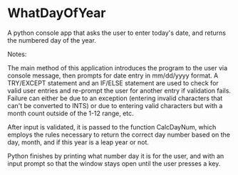 # WhatDayOfYear
A python console app that asks the user to enter today's date, and returns the numbered day of the year.

Notes:

The main method of this application introduces the program to the user via console message, then prompts for date entry in mm/dd/yyyy format.
A TRY/EXCEPT statement and an IF/ELSE statement are used to check for valid user entries and re-prompt the user for another entry if validation fails. Failure can either be due to an exception (entering invalid characters that can't be converted to INTS) or due to entering valid characters but with a month count outside of the 1-12 range, etc.

After input is validated, it is passed to the function CalcDayNum, which employs the rules necessary to return the correct day number based on the day, month, and if this year is a leap year or not.

Python finishes by printing what number day it is for the user, and with an input prompt so that the window stays open until the user presses a key.
